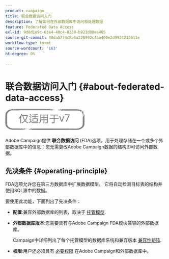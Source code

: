 ```yaml
---
product: campaign
title: 联合数据访问入门
description: 了解如何在外部数据库中访问和处理数据
feature: Federated Data Access
exl-id: 9d8d1e9c-63e4-40c4-8338-b921d08ea405
source-git-commit: 40da5774c8a6a228992c4aa400e2d9924215611e
workflow-type: tm+mt
source-wordcount: '163'
ht-degree: 0%

---
```


# 联合数据访问入门 {#about-federated-data-access}

![](../../assets/v7-only.svg)

Adobe Campaign提供 **联合数据访问** (FDA)选项，用于处理存储在一个或多个外部数据库中的信息：您无需更改Adobe Campaign数据的结构即可访问外部数据。

## 先决条件 {#operating-principle}

FDA选项允许您在第三方数据库中扩展数据模型。 它将自动检测目标表的结构并使用SQL源中的数据。

要使用此功能，下面列出了先决条件：

* **配置**:兼容外部数据库的列表，取决于 [托管模型](../../installation/using/hosting-models.md).
* **外部数据库版本**:您需要具有与Adobe Campaign FDA模块兼容的外部数据库。

   Campaign中详细列出了每个托管模型的数据库系统和兼容版本 [兼容性矩阵](../../rn/using/compatibility-matrix.md#FederatedDataAccessFDA).

* **权限**:用户还必须具有 [必要权限](../../installation/using/remote-database-access-rights.md) 在Adobe Campaign和外部数据库中。

